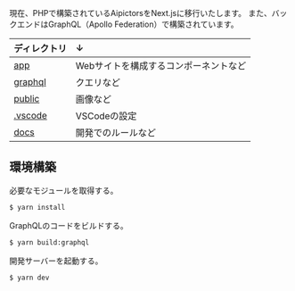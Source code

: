 現在、PHPで構築されているAipictorsをNext.jsに移行いたします。
また、バックエンドはGraphQL（Apollo Federation）で構築されています。

ディレクトリ|↓
:--|:--
[app](/app)|Webサイトを構成するコンポーネントなど
[graphql](/graphql)|クエリなど
[public](/public)|画像など
[.vscode](/.vscode)|VSCodeの設定
[docs](/docs)|開発でのルールなど

## 環境構築

必要なモジュールを取得する。

```bash
$ yarn install
```

GraphQLのコードをビルドする。

```bash
$ yarn build:graphql
```

開発サーバーを起動する。

```bash
$ yarn dev
```
